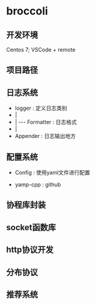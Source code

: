# broccoli
## 开发环境
Centos 7; VSCode + remote

## 项目路径

## 日志系统
 - logger : 定义日志类别
 - |
 - |	--- Formatter : 日志格式
 - |
 - Appender : 日志输出地方

## 配置系统

 - Config : 使用yaml文件进行配置

 - yamp-cpp : github

## 协程库封装

## socket函数库
## http协议开发
## 分布协议
## 推荐系统